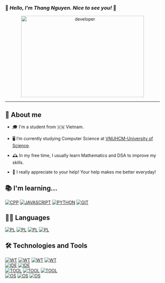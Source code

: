 ### 👋 *_Hello, I'm Thang Nguyen. Nice to see you!_* 👋
<div align="center">
  <img src="https://media.giphy.com/media/dWesBcTLavkZuG35MI/giphy.gif" alt="developer" width="400" height="265"/>
 </div>
 
---
## 🚀 About me
+ 🎓 I'm a student from 🇻🇳 Vietnam.

+ 🖥️ I’m currently studying Computer Science at [VNUHCM-University of Science](https://en.hcmus.edu.vn/home/faculty-staff).

+ 🕰️ In my free time, I usually learn Mathematics and DSA to improve my skills.

+ 🤝 I really appreciate to your help! Your help makes me better everyday!

## 📚 I'm learning...
[![CPP](https://img.shields.io/badge/C%2B%2B-00599C?style=for-the-badge&logo=c%2B%2B&logoColor=white)](https://www.freecodecamp.org/news/learn-c-with-free-31-hour-course/)
[![JAVASCRIPT](https://img.shields.io/badge/JavaScript-323330?style=for-the-badge&logo=javascript&logoColor=F7DF1E)](https://developer.mozilla.org/docs/Web/JavaScript)
[![PYTHON](https://img.shields.io/badge/Python-00599C?style=for-the-badge&logo=python&logoColor=white)](https://www.python.org/)
[![GIT](https://img.shields.io/badge/Git-F05032?style=for-the-badge&logo=git&logoColor=white)](https://git-scm.com)



## 👨‍💻 Languages
[![PL](https://img.shields.io/badge/Programming%20Language-C-blue?style=for-the-badge&logo=c%2B%2B&logoWidth=20&logoColor=white&labelColor=555555)](https://www.geeksforgeeks.org/c-programming-language/)
[![PL](https://img.shields.io/badge/Programming%20Language-C%2B%2B-blue?style=for-the-badge&logo=c%2B%2B&logoWidth=20&logoColor=white&labelColor=555555)](https://www.freecodecamp.org/news/the-c-plus-plus-programming-language/)
[![PL](https://img.shields.io/badge/Programming%20Language-Python-blue?style=for-the-badge&logo=python&logoWidth=20&logoColor=white&labelColor=555555)](https://www.python.org/)
[![PL](https://img.shields.io/badge/Language-Latex-blue?style=for-the-badge&logo=latex&logoWidth=20&logoColor=white&labelColor=555555)](https://www.latex-project.org/)

## 🛠️ Technologies and Tools

[![WT](https://img.shields.io/badge/Web%20Technology-HTML5-blue?style=for-the-badge&logo=html5&logoWidth=20&logoColor=white&labelColor=555555)](https://developer.mozilla.org/docs/Web/HTML)
[![WT](https://img.shields.io/badge/Web%20Technology-CSS3-blue?style=for-the-badge&logo=css3&logoWidth=20&logoColor=white&labelColor=555555)](https://developer.mozilla.org/docs/Web/CSS)
[![WT](https://img.shields.io/badge/Web%20Technology-JavaScript-blue?style=for-the-badge&logo=javascript&logoWidth=20&logoColor=white&labelColor=555555)](https://developer.mozilla.org/docs/Web/JavaScript)
[![WT](https://img.shields.io/badge/Web%20Technology-Markdown-blue?style=for-the-badge&logo=markdown&logoWidth=20&logoColor=white&labelColor=555555)](https://www.markdownguide.org/) \
[![IDE](https://img.shields.io/badge/IDE-Visual%20Studio%20Code-blue?style=for-the-badge&logo=visual-studio-code&logoWidth=20&logoColor=white&labelColor=555555)](https://code.visualstudio.com)
[![IDE](https://img.shields.io/badge/IDE-Visual%20Studio-blue?style=for-the-badge&logo=visual-studio&logoWidth=20&logoColor=white&labelColor=555555)](https://visualstudio.microsoft.com/)\
[![TOOL](https://img.shields.io/badge/Tools%20--%20Version%20Control-Git%20SCM-blue?style=for-the-badge&logo=git&logoWidth=20&logoColor=white&labelColor=555555)](https://git-scm.com)
[![TOOL](https://img.shields.io/badge/Tools%20--%20Version%20Control-GitHub-blue?style=for-the-badge&logo=github&logoWidth=20&logoColor=white&labelColor=555555)](https://github.com/)
[![TOOL](https://img.shields.io/badge/Tools%20--%20Version%20Control-Bitbucket-blue?style=for-the-badge&logo=Bitbucket&logoWidth=20&logoColor=white&labelColor=555555)](https://bitbucket.org/)\
[![OS](https://img.shields.io/badge/OS-Windows%207-blue?style=for-the-badge&logo=windows&logoWidth=20&logoColor=white&labelColor=555555)](https://www.microsoft.com/windows)
[![OS](https://img.shields.io/badge/OS-Windows%2010-blue?style=for-the-badge&logo=windows&logoWidth=20&logoColor=white&labelColor=555555)](https://www.microsoft.com/windows)
[![OS](https://img.shields.io/badge/OS-Ubuntu%20Desktop-blue?style=for-the-badge&logo=ubuntu&logoWidth=20&logoColor=white&labelColor=555555)](https://ubuntu.com)
